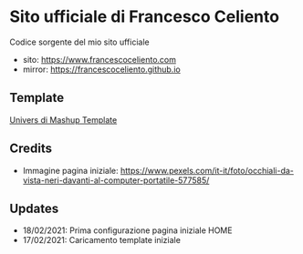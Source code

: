 # Sito ufficiale di Francesco Celiento
Codice sorgente del mio sito ufficiale
* sito: https://www.francescoceliento.com
* mirror: https://francescoceliento.github.io

## Template
[Univers di Mashup Template](http://www.mashup-template.com/preview.html?template=univers)

## Credits
* Immagine pagina iniziale: https://www.pexels.com/it-it/foto/occhiali-da-vista-neri-davanti-al-computer-portatile-577585/

## Updates
* 18/02/2021: Prima configurazione pagina iniziale HOME
* 17/02/2021: Caricamento template iniziale
